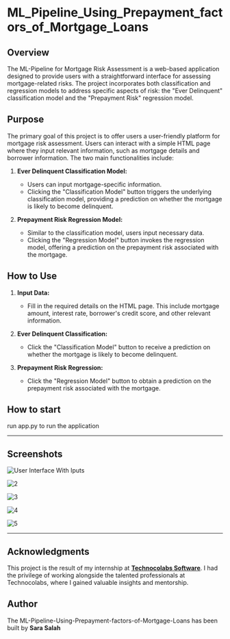 # ML_Pipeline_Using_Prepayment_factors_of_Mortgage_Loans

## Overview

The ML-Pipeline for Mortgage Risk Assessment is a web-based application designed to provide users with a straightforward interface for assessing mortgage-related risks. The project incorporates both classification and regression models to address specific aspects of risk: the "Ever Delinquent" classification model and the "Prepayment Risk" regression model.

## Purpose

The primary goal of this project is to offer users a user-friendly platform for mortgage risk assessment. Users can interact with a simple HTML page where they input relevant information, such as mortgage details and borrower information. The two main functionalities include:

1. **Ever Delinquent Classification Model:**
   - Users can input mortgage-specific information.
   - Clicking the "Classification Model" button triggers the underlying classification model, providing a prediction on whether the mortgage is likely to become delinquent.

2. **Prepayment Risk Regression Model:**
   - Similar to the classification model, users input necessary data.
   - Clicking the "Regression Model" button invokes the regression model, offering a prediction on the prepayment risk associated with the mortgage.

## How to Use

1. **Input Data:**
   - Fill in the required details on the HTML page. This include mortgage amount, interest rate, borrower's credit score, and other relevant information.

2. **Ever Delinquent Classification:**
   - Click the "Classification Model" button to receive a prediction on whether the mortgage is likely to become delinquent.

3. **Prepayment Risk Regression:**
   - Click the "Regression Model" button to obtain a prediction on the prepayment risk associated with the mortgage.


## How to start

run app.py to run the application 


__________________________________________________________________________________________________________________________________________________________________________



## Screenshots

![User Interface With Iputs](https://github.com/sara-salah1/ML-Pipeline-Using-Prepayment-factors-of-Mortgage-Loans/assets/67710906/9475aa08-9253-4a59-8931-ce5b9b3ef78e)


![2](https://github.com/sara-salah1/ML-Pipeline-Using-Prepayment-factors-of-Mortgage-Loans/assets/67710906/ec5d201e-7467-4538-b6fd-ea0eee01d2b4)


![3](https://github.com/sara-salah1/ML-Pipeline-Using-Prepayment-factors-of-Mortgage-Loans/assets/67710906/49b2bbd4-8a7b-43dc-8f97-23ef0161c8eb)


![4](https://github.com/sara-salah1/ML-Pipeline-Using-Prepayment-factors-of-Mortgage-Loans/assets/67710906/93df7e22-a76b-465e-915c-a19abed822f4)


![5](https://github.com/sara-salah1/ML-Pipeline-Using-Prepayment-factors-of-Mortgage-Loans/assets/67710906/6a75103c-96e6-446f-9c53-b8f0b23c4024)



______________________________________________________________________________________________________________________________________________________________________________


## Acknowledgments

This project is the result of my internship at [**Technocolabs Software**]([[https://www.technolabssoftware.com/](https://github.com/Technocolabs100)](https://www.linkedin.com/company/technocolabs/)). I had the privilege of working alongside the talented professionals at Technocolabs, where I gained valuable insights and mentorship.




## Author
The ML-Pipeline-Using-Prepayment-factors-of-Mortgage-Loans has been built by **Sara Salah**



